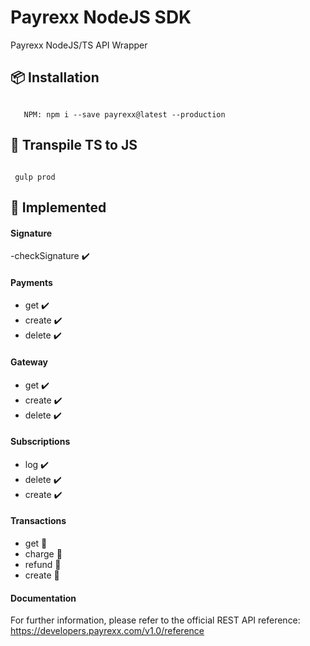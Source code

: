# Payrexx NodeJS SDK
Payrexx NodeJS/TS API Wrapper


## 📦 Installation
<code>
   NPM: npm i --save payrexx@latest --production
</code>

## 🔁 Transpile TS to JS
<code>
 gulp prod
</code>

## 🔨 Implemented

#### Signature
-checkSignature ✔️


#### Payments
- get     ✔️
- create  ✔️
- delete  ✔️

#### Gateway
- get     ✔️
- create  ✔️
- delete  ✔️

#### Subscriptions
- log     ✔️
- delete  ✔️
- create  ✔️


#### Transactions
- get     🔨
- charge  🔨
- refund  🔨
- create  🔨

#### Documentation
For further information, please refer to the official REST API reference: https://developers.payrexx.com/v1.0/reference
